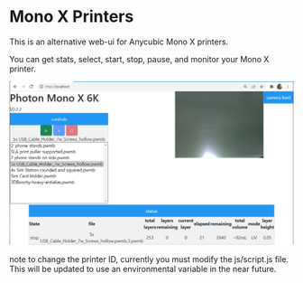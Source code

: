 # Mono X Printers

This is an alternative web-ui for Anycubic Mono X printers.

You can get stats, select, start, stop, pause, and monitor your Mono X printer.

![](img/worstwebdesign.png)

note to change the printer ID, currently you must modify the js/script.js file.
This will be updated to use an environmental variable in the near future.
